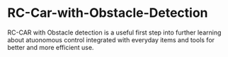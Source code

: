 # RC-Car-with-Obstacle-Detection



RC-CAR with Obstacle detection is a useful first step into further learning about atuonomous control integrated with everyday items and tools for better and more efficient 
use.
